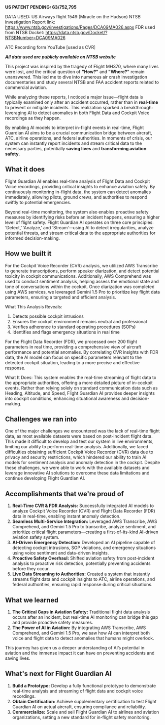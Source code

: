 **US PATENT PENDING: 63/752,795**


DATA USED: 
US Airways flight 1549 (Miracle on the Hudson)
NTSB investigation Report link: https://www.ntsb.gov/investigations/Pages/DCA09MA026.aspx
FDR used from NTSB Docket: https://data.ntsb.gov/Docket/?NTSBNumber=DCA09MA026

ATC Recording form YouTube [used as CVR]

***All data used are publicly available on NTSB website***



This project was inspired by the tragedy of Flight MH370, where many lives were lost, and the critical question of **"How?"** and **"Where?"** remain unanswered. This led me to dive into numerous air crash investigation documentaries and study several NTSB and FAA accident reports related to commercial aviation.

While analyzing these reports, I noticed a major issue—flight data is typically examined only after an accident occurred, rather than in **real-time** to prevent or mitigate incidents. This realization sparked a breakthrough: leveraging AI to detect anomalies in both Flight Data and Cockpit Voice recordings as they happen.

By enabling AI models to interpret in-flight events in real-time, Flight Guardian AI aims to be a crucial communication bridge between aircraft, ATC, airline operations, and federal authorities. In moments of crisis, our system can instantly report incidents and stream critical data to the necessary parties, potentially **saving lives** and **transforming aviation safety**.

## What it does
Flight Guardian AI enables real-time analysis of Flight Data and Cockpit Voice recordings, providing critical insights to enhance aviation safety. By continuously monitoring in-flight data, the system can detect anomalies immediately, allowing pilots, ground crews, and authorities to respond swiftly to potential emergencies.

Beyond real-time monitoring, the system also enables proactive safety measures by identifying risks before an incident happens, ensuring a higher level of flight safety. Flight Guardian AI operates on three core principles: ‘Detect,’ ‘Analyze,’ and ‘Stream’—using AI to detect irregularities, analyze potential threats, and stream critical data to the appropriate authorities for informed decision-making.

## How we built it
For the Cockpit Voice Recorder (CVR) analysis, we utilized AWS Transcribe to generate transcriptions, perform speaker diarization, and detect potential toxicity in cockpit communications. Additionally, AWS Comprehend was used to conduct sentiment analysis, helping assess the emotional state and tone of conversations within the cockpit. Once diarization was completed using AWS services, we leveraged Gemini 1.5 Pro to prioritize key flight data parameters, ensuring a targeted and efficient analysis.

What This Analysis Reveals:
1. Detects possible cockpit intrusions
2. Ensures the cockpit environment remains neutral and professional
3. Verifies adherence to standard operating procedures (SOPs)
4. Identifies and flags emergency situations in real time

For the Flight Data Recorder (FDR), we processed over 200 flight parameters in real time, providing a comprehensive view of aircraft performance and potential anomalies. By correlating CVR insights with FDR data, the AI model can focus on specific parameters relevant to the detected cockpit situation, leading to a more precise and effective response.

What It Does:
This system enables the real-time streaming of flight data to the appropriate authorities, offering a more detailed picture of in-cockpit events. Rather than relying solely on standard communication data such as Heading, Altitude, and Speed, Flight Guardian AI provides deeper insights into cockpit conditions, enhancing situational awareness and decision-making.

## Challenges we ran into
One of the major challenges we encountered was the lack of real-time flight data, as most available datasets were based on post-incident flight data. This made it difficult to develop and test our system in live environments, limiting our ability to perform real-time analysis. Additionally, we faced difficulties obtaining sufficient Cockpit Voice Recorder (CVR) data due to privacy and security restrictions, which hindered our ability to train AI models for sentiment analysis and anomaly detection in the cockpit. Despite these challenges, we were able to work with the available datasets and leverage innovative AI solutions to overcome these data limitations and continue developing Flight Guardian AI.

## Accomplishments that we're proud of
1. **Real-Time CVR & FDR Analysis:** Successfully integrated AI models to analyze Cockpit Voice Recorder (CVR) and Flight Data Recorder (FDR) data in real-time, enabling instant anomaly detection.
2. **Seamless Multi-Service Integration:** Leveraged AWS Transcribe, AWS Comprehend, and Gemini 1.5 Pro to transcribe, analyze sentiment, and prioritize critical flight parameters—creating a first-of-its-kind AI-driven aviation safety system.
3.  **AI-Driven Emergency Detection:** Developed an AI pipeline capable of detecting cockpit intrusions, SOP violations, and emergency situations using voice sentiment and data-driven insights.
4. **Proactive Safety Overhaul:** Shifted aviation safety from post-incident analysis to proactive risk detection, potentially preventing accidents before they occur.
5. **Live Data Streaming to Authorities:** Created a system that instantly streams flight data and cockpit insights to ATC, airline operations, and federal authorities, ensuring rapid response during critical situations.

## What we learned
1. **The Critical Gaps in Aviation Safety:** Traditional flight data analysis occurs after an incident, but real-time AI monitoring can bridge this gap and provide proactive safety measures.
2. **The Power of AI in Aviation:** By integrating AWS Transcribe, AWS Comprehend, and Gemini 1.5 Pro, we saw how AI can interpret both voice and flight data to detect anomalies that humans might overlook.

This journey has given us a deeper understanding of AI’s potential in aviation and the immense impact it can have on preventing accidents and saving lives.

## What's next for Flight Guardian AI
1. **Build a Prototype:** Develop a fully functional prototype to demonstrate real-time analysis and streaming of flight data and cockpit voice recordings.
2. **Obtain Certification:** Achieve supplementary certification to test Flight Guardian AI on actual aircraft, ensuring compliance and reliability.
3. **Commercialize:** Scale and sell Flight Guardian AI to airlines and aviation organizations, setting a new standard for in-flight safety monitoring.
